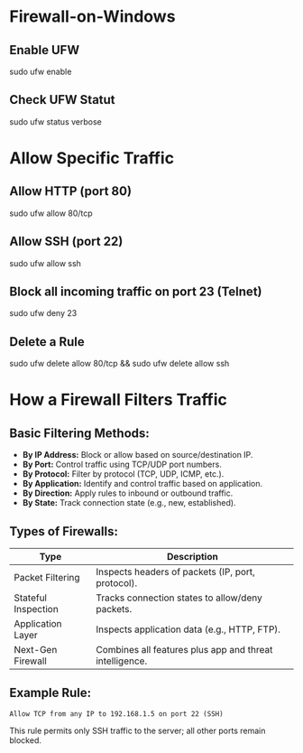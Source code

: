 # Firewall-on-Windows
<h2>Enable UFW</h2>
<p>sudo ufw enable</p>
<h2>Check UFW Statut</h2>
<p>sudo ufw status verbose</p>
<h1>Allow Specific Traffic</h1>
<h2>Allow HTTP (port 80)</h2>
<p>sudo ufw allow 80/tcp</p>
<h2>Allow SSH (port 22)</h2>
<p>sudo ufw allow ssh</p>
<h2>Block all incoming traffic on port 23 (Telnet)</h2>
<p>sudo ufw deny 23</p>
<h2>Delete a Rule</h2>
<p>sudo ufw delete allow 80/tcp && sudo ufw delete allow ssh </p>

<h1>How a Firewall Filters Traffic</h1>

  <h2>Basic Filtering Methods:</h2>
  <ul>
    <li><strong>By IP Address:</strong> Block or allow based on source/destination IP.</li>
    <li><strong>By Port:</strong> Control traffic using TCP/UDP port numbers.</li>
    <li><strong>By Protocol:</strong> Filter by protocol (TCP, UDP, ICMP, etc.).</li>
    <li><strong>By Application:</strong> Identify and control traffic based on application.</li>
    <li><strong>By Direction:</strong> Apply rules to inbound or outbound traffic.</li>
    <li><strong>By State:</strong> Track connection state (e.g., new, established).</li>
  </ul>

  <h2>Types of Firewalls:</h2>
  <table>
    <thead>
      <tr>
        <th>Type</th>
        <th>Description</th>
      </tr>
    </thead>
    <tbody>
      <tr>
        <td>Packet Filtering</td>
        <td>Inspects headers of packets (IP, port, protocol).</td>
      </tr>
      <tr>
        <td>Stateful Inspection</td>
        <td>Tracks connection states to allow/deny packets.</td>
      </tr>
      <tr>
        <td>Application Layer</td>
        <td>Inspects application data (e.g., HTTP, FTP).</td>
      </tr>
      <tr>
        <td>Next-Gen Firewall</td>
        <td>Combines all features plus app and threat intelligence.</td>
      </tr>
    </tbody>
  </table>

  <h2>Example Rule:</h2>
  <p><code>Allow TCP from any IP to 192.168.1.5 on port 22 (SSH)</code></p>
  <p>This rule permits only SSH traffic to the server; all other ports remain blocked.</p>
